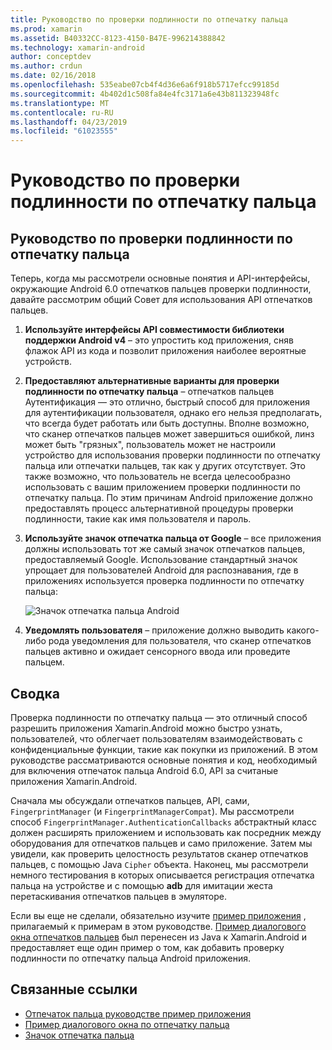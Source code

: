 ```yaml
---
title: Руководство по проверки подлинности по отпечатку пальца
ms.prod: xamarin
ms.assetid: B40332CC-8123-4150-B47E-996214388842
ms.technology: xamarin-android
author: conceptdev
ms.author: crdun
ms.date: 02/16/2018
ms.openlocfilehash: 535eabe07cb4f4d36e6a6f918b5717efcc99185d
ms.sourcegitcommit: 4b402d1c508fa84e4fc3171a6e43b811323948fc
ms.translationtype: MT
ms.contentlocale: ru-RU
ms.lasthandoff: 04/23/2019
ms.locfileid: "61023555"
---
```

# <a name="fingerprint-authentication-guidance"></a>Руководство по проверки подлинности по отпечатку пальца

## <a name="fingerprint-authentication-guidance"></a>Руководство по проверки подлинности по отпечатку пальца

Теперь, когда мы рассмотрели основные понятия и API-интерфейсы, окружающие Android 6.0 отпечатков пальцев проверки подлинности, давайте рассмотрим общий Совет для использования API отпечатков пальцев.

1. **Используйте интерфейсы API совместимости библиотеки поддержки Android v4** &ndash; это упростить код приложения, сняв флажок API из кода и позволит приложения наиболее вероятные устройств.
2. **Предоставляют альтернативные варианты для проверки подлинности по отпечатку пальца** &ndash; отпечатков пальцев Аутентификация — это отлично, быстрый способ для приложения для аутентификации пользователя, однако его нельзя предполагать, что всегда будет работать или быть доступны. Вполне возможно, что сканер отпечатков пальцев может завершиться ошибкой, линз может быть "грязных", пользователь может не настроили устройство для использования проверки подлинности по отпечатку пальца или отпечатки пальцев, так как у других отсутствует. Это также возможно, что пользователь не всегда целесообразно использовать с вашим приложением проверки подлинности по отпечатку пальца. По этим причинам Android приложение должно предоставлять процесс альтернативной процедуры проверки подлинности, такие как имя пользователя и пароль.
3. **Используйте значок отпечатка пальца от Google** &ndash; все приложения должны использовать тот же самый значок отпечатков пальцев, предоставляемый Google. Использование стандартный значок упрощает для пользователей Android для распознавания, где в приложениях используется проверка подлинности по отпечатку пальца: 
    
    ![Значок отпечатка пальца Android](summary-images/ic-fp-40px.png)
    
4. **Уведомлять пользователя** &ndash; приложение должно выводить какого-либо рода уведомления для пользователя, что сканер отпечатков пальцев активно и ожидает сенсорного ввода или проведите пальцем. 

## <a name="summary"></a>Сводка

Проверка подлинности по отпечатку пальца — это отличный способ разрешить приложения Xamarin.Android можно быстро узнать, пользователей, что облегчает пользователям взаимодействовать с конфиденциальные функции, такие как покупки из приложений. В этом руководстве рассматриваются основные понятия и код, необходимый для включения отпечаток пальца Android 6.0, API за считаные приложения Xamarin.Android.

Сначала мы обсуждали отпечатков пальцев, API, сами, `FingerprintManager` (и `FingerprintManagerCompat`). Мы рассмотрели способ `FingerprintManager.AuthenticationCallbacks` абстрактный класс должен расширять приложением и использовать как посредник между оборудования для отпечатков пальцев и само приложение. Затем мы увидели, как проверить целостность результатов сканер отпечатков пальцев, с помощью Java `Cipher` объекта. Наконец, мы рассмотрели немного тестирования в которых описывается регистрация отпечатка пальца на устройстве и с помощью **adb** для имитации жеста перетаскивания отпечатков пальцев в эмуляторе. 

Если вы еще не сделали, обязательно изучите [пример приложения](https://github.com/xamarin/monodroid-samples/tree/master/FingerprintGuide) , прилагаемый к примерам в этом руководстве. [Пример диалогового окна отпечатков пальцев](https://developer.xamarin.com/samples/monodroid/android-m/FingerprintDialog/) был перенесен из Java к Xamarin.Android и предоставляет еще один пример о том, как добавить проверку подлинности по отпечатку пальца Android приложения.



## <a name="related-links"></a>Связанные ссылки

- [Отпечаток пальца руководстве пример приложения](https://github.com/xamarin/monodroid-samples/tree/master/FingerprintGuide)
- [Пример диалогового окна по отпечатку пальца](https://developer.xamarin.com/samples/monodroid/android-m/FingerprintDialog/)
- [Значок отпечатка пальца](https://raw.githubusercontent.com/xamarin/monodroid-samples/master/FingerprintGuide/FingerprintSampleApp/Resources/drawable-hdpi/ic_fp_40px.png)
